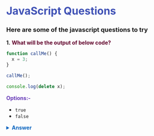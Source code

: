 <h1 style="color:rgb(63 81 181);">JavaScript Questions</h2>

<h3><b>Here are some of the javascript questions to try</b></h3>

**1.** <span style="color:rgb(97 3 43);"><b>What will be the output of below code?</b></span>

```javascript
function callMe() {
  x = 3;
}

callMe();

console.log(delete x);
```

<span style="color:rgb(103 58 183);"><b>Options:-</b></span>

- `true`
- `false`

<details>
<summary style="color:rgb(9 100 191);font-weight:bold;">Answer</summary>
 The answer is <em style="background: #cccccc45;padding: 0px 10px;border-radius: 3px;">true</em>. The reason is once the callMe() function is called, the variable <b>x</b> will treat as a window variable and also note that variable <b>x</b> is without any declaration keyword(var, let or const).
</details>
